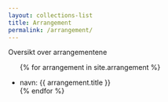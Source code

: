 ```yaml
---
layout: collections-list
title: Arrangement
permalink: /arrangement/
---
```


Oversikt over arrangementene

<ul>

{% for arrangement in site.arrangement %}
  <li>navn: {{ arrangement.title }}</li>
{% endfor %}

</ul>
